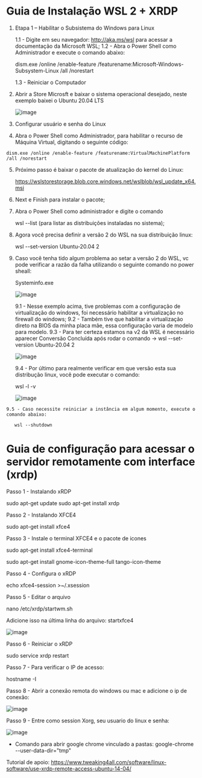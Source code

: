 # Guia de Instalação WSL 2 + XRDP

 1. Etapa 1 – Habilitar o Subsistema do Windows para Linux
 
    1.1 - Digite em seu navegador: http://aka.ms/wsl para acessar a documentação da Microsoft WSL;
    1.2 - Abra o Power Shell como Administrador e execute o comando abaixo:
    
    dism.exe /online /enable-feature /featurename:Microsoft-Windows-Subsystem-Linux /all /norestart
    
    1.3 - Reiniciar o Computador
    
 2. Abrir a Store Microsft e baixar o sistema operacional desejado, neste exemplo baixei o Ubuntu 20.04 LTS

    ![image](https://user-images.githubusercontent.com/14336962/114484803-3db2b180-9be1-11eb-9661-3d3c83a9b89c.png)
    
 3. Configurar usuário e senha do Linux

 4.  Abra o Power Shell como Administrador, para habilitar o recurso de Máquina Virtual, digitando o seguinte código:

    dism.exe /online /enable-feature /featurename:VirtualMachinePlatform /all /norestart
    
 5. Próximo passo é baixar o pacote de atualização do kernel do Linux:

    https://wslstorestorage.blob.core.windows.net/wslblob/wsl_update_x64.msi
    
 6. Next e Finish para instalar o pacote;
 7. Abra o Power Shell como administrador e digite o comando
    
    wsl --list (para listar as distribuições instaladas no sistema);
    
  8. Agora você precisa definir a versão 2 do WSL na sua distribuição linux:

     wsl --set-version Ubuntu-20.04 2
     
  9. Caso você tenha tido algum problema ao setar a versão 2 do WSL, vc pode verificar a razão da falha utilizando o seguinte comando no power sheall:

     Systeminfo.exe
     
     ![image](https://user-images.githubusercontent.com/14336962/114486362-1d382680-9be4-11eb-8bc8-ec3f591b308b.png)
     
     9.1 - Nesse exemplo acima, tive problemas com a configuração de virtualização do windows, foi necessário habilitar a virtualização no firewall do windows;
     9.2 - Também tive que habilitar a virtualização direto na BIOS da minha placa mãe, essa configuração varia de modelo para modelo.
     9.3 - Para ter certeza estamos na v2 da WSL é necessário aparecer Conversão Concluída após rodar o comando -> wsl --set-version Ubuntu-20.04 2

     ![image](https://user-images.githubusercontent.com/14336962/114487715-743efb00-9be6-11eb-8a04-1ca722967dcf.png)
     
     9.4 - Por último para realmente verificar em que versão esta sua distribução linux, você pode executar o comando:
      
       wsl -l -v
       
       ![image](https://user-images.githubusercontent.com/14336962/114487864-b1a38880-9be6-11eb-89ed-2d9446fd7374.png)
       
    9.5 - Caso necessite reiniciar a instância em algum momento, execute o comando abaixo:

       wsl --shutdown
       
 # Guia de configuração para acessar o servidor remotamente com interface (xrdp)
 
 Passo 1 - Instalando xRDP
 
 sudo apt-get update
 sudo apt-get install xrdp
 
 Passo 2 - Instalando XFCE4
 
 sudo apt-get install xfce4
 
 Passo 3 - Instale o terminal XFCE4 e o pacote de icones
 
 sudo apt-get install xfce4-terminal
 
 sudo apt-get install gnome-icon-theme-full tango-icon-theme
 
 Passo 4 - Configura o xRDP
 
 echo xfce4-session >~/.xsession
 
 Passo 5 - Editar o arquivo
 
 nano /etc/xrdp/startwm.sh
 
 Adicione isso na última linha do arquivo: startxfce4
 
 ![image](https://user-images.githubusercontent.com/14336962/114904344-24328500-9dee-11eb-9463-c7ce9275768b.png)

  Passo 6 - Reiniciar o xRDP
  
  sudo service xrdp restart
  
  Passo 7 - Para verificar o IP de acesso:
  
  hostname -I
  
  Passo 8 - Abrir a conexão remota do windows ou mac e adicione o ip de conexão:
  
  ![image](https://user-images.githubusercontent.com/14336962/114904974-ceaaa800-9dee-11eb-8442-92a83738ac30.png)

  Passo 9 - Entre como session Xorg, seu usuario do linux e senha:
  
  ![image](https://user-images.githubusercontent.com/14336962/114905190-0d406280-9def-11eb-9afc-334687b1529a.png)
  
  * Comando para abrir google chrome vinculado a pastas: google-chrome --user-data-dir="tmp"
  
  Tutorial de apoio: https://www.tweaking4all.com/software/linux-software/use-xrdp-remote-access-ubuntu-14-04/
